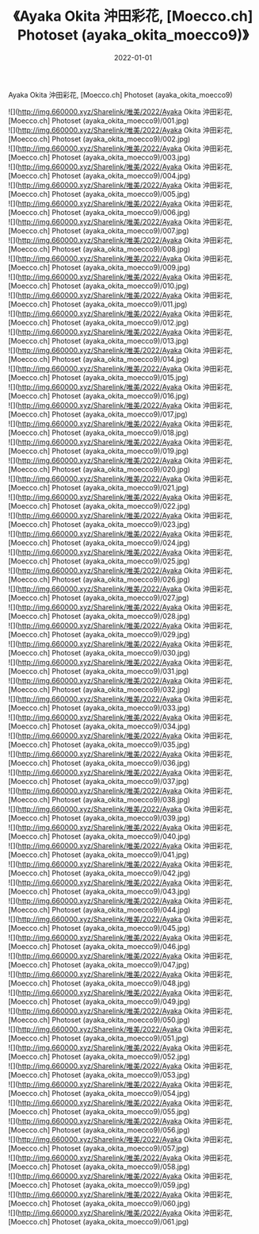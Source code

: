 ﻿---
layout: post
title:  《Ayaka Okita 沖田彩花, [Moecco.ch] Photoset (ayaka_okita_moecco9)》
date:   2022-01-01
img: http://img.660000.xyz/Sharelink/唯美/2022/Ayaka Okita 沖田彩花, [Moecco.ch] Photoset (ayaka_okita_moecco9)/000.jpg
categories: [美女, 清纯, 唯美]
---

Ayaka Okita 沖田彩花, [Moecco.ch] Photoset (ayaka_okita_moecco9)

  ![](http://img.660000.xyz/Sharelink/唯美/2022/Ayaka Okita 沖田彩花, [Moecco.ch] Photoset (ayaka_okita_moecco9)/001.jpg) <br> ![](http://img.660000.xyz/Sharelink/唯美/2022/Ayaka Okita 沖田彩花, [Moecco.ch] Photoset (ayaka_okita_moecco9)/002.jpg) <br> ![](http://img.660000.xyz/Sharelink/唯美/2022/Ayaka Okita 沖田彩花, [Moecco.ch] Photoset (ayaka_okita_moecco9)/003.jpg) <br> ![](http://img.660000.xyz/Sharelink/唯美/2022/Ayaka Okita 沖田彩花, [Moecco.ch] Photoset (ayaka_okita_moecco9)/004.jpg) <br> ![](http://img.660000.xyz/Sharelink/唯美/2022/Ayaka Okita 沖田彩花, [Moecco.ch] Photoset (ayaka_okita_moecco9)/005.jpg) <br> ![](http://img.660000.xyz/Sharelink/唯美/2022/Ayaka Okita 沖田彩花, [Moecco.ch] Photoset (ayaka_okita_moecco9)/006.jpg) <br> ![](http://img.660000.xyz/Sharelink/唯美/2022/Ayaka Okita 沖田彩花, [Moecco.ch] Photoset (ayaka_okita_moecco9)/007.jpg) <br> ![](http://img.660000.xyz/Sharelink/唯美/2022/Ayaka Okita 沖田彩花, [Moecco.ch] Photoset (ayaka_okita_moecco9)/008.jpg) <br> ![](http://img.660000.xyz/Sharelink/唯美/2022/Ayaka Okita 沖田彩花, [Moecco.ch] Photoset (ayaka_okita_moecco9)/009.jpg) <br> ![](http://img.660000.xyz/Sharelink/唯美/2022/Ayaka Okita 沖田彩花, [Moecco.ch] Photoset (ayaka_okita_moecco9)/010.jpg) <br> ![](http://img.660000.xyz/Sharelink/唯美/2022/Ayaka Okita 沖田彩花, [Moecco.ch] Photoset (ayaka_okita_moecco9)/011.jpg) <br> ![](http://img.660000.xyz/Sharelink/唯美/2022/Ayaka Okita 沖田彩花, [Moecco.ch] Photoset (ayaka_okita_moecco9)/012.jpg) <br> ![](http://img.660000.xyz/Sharelink/唯美/2022/Ayaka Okita 沖田彩花, [Moecco.ch] Photoset (ayaka_okita_moecco9)/013.jpg) <br> ![](http://img.660000.xyz/Sharelink/唯美/2022/Ayaka Okita 沖田彩花, [Moecco.ch] Photoset (ayaka_okita_moecco9)/014.jpg) <br> ![](http://img.660000.xyz/Sharelink/唯美/2022/Ayaka Okita 沖田彩花, [Moecco.ch] Photoset (ayaka_okita_moecco9)/015.jpg) <br> ![](http://img.660000.xyz/Sharelink/唯美/2022/Ayaka Okita 沖田彩花, [Moecco.ch] Photoset (ayaka_okita_moecco9)/016.jpg) <br> ![](http://img.660000.xyz/Sharelink/唯美/2022/Ayaka Okita 沖田彩花, [Moecco.ch] Photoset (ayaka_okita_moecco9)/017.jpg) <br> ![](http://img.660000.xyz/Sharelink/唯美/2022/Ayaka Okita 沖田彩花, [Moecco.ch] Photoset (ayaka_okita_moecco9)/018.jpg) <br> ![](http://img.660000.xyz/Sharelink/唯美/2022/Ayaka Okita 沖田彩花, [Moecco.ch] Photoset (ayaka_okita_moecco9)/019.jpg) <br> ![](http://img.660000.xyz/Sharelink/唯美/2022/Ayaka Okita 沖田彩花, [Moecco.ch] Photoset (ayaka_okita_moecco9)/020.jpg) <br> ![](http://img.660000.xyz/Sharelink/唯美/2022/Ayaka Okita 沖田彩花, [Moecco.ch] Photoset (ayaka_okita_moecco9)/021.jpg) <br> ![](http://img.660000.xyz/Sharelink/唯美/2022/Ayaka Okita 沖田彩花, [Moecco.ch] Photoset (ayaka_okita_moecco9)/022.jpg) <br> ![](http://img.660000.xyz/Sharelink/唯美/2022/Ayaka Okita 沖田彩花, [Moecco.ch] Photoset (ayaka_okita_moecco9)/023.jpg) <br> ![](http://img.660000.xyz/Sharelink/唯美/2022/Ayaka Okita 沖田彩花, [Moecco.ch] Photoset (ayaka_okita_moecco9)/024.jpg) <br> ![](http://img.660000.xyz/Sharelink/唯美/2022/Ayaka Okita 沖田彩花, [Moecco.ch] Photoset (ayaka_okita_moecco9)/025.jpg) <br> ![](http://img.660000.xyz/Sharelink/唯美/2022/Ayaka Okita 沖田彩花, [Moecco.ch] Photoset (ayaka_okita_moecco9)/026.jpg) <br> ![](http://img.660000.xyz/Sharelink/唯美/2022/Ayaka Okita 沖田彩花, [Moecco.ch] Photoset (ayaka_okita_moecco9)/027.jpg) <br> ![](http://img.660000.xyz/Sharelink/唯美/2022/Ayaka Okita 沖田彩花, [Moecco.ch] Photoset (ayaka_okita_moecco9)/028.jpg) <br> ![](http://img.660000.xyz/Sharelink/唯美/2022/Ayaka Okita 沖田彩花, [Moecco.ch] Photoset (ayaka_okita_moecco9)/029.jpg) <br> ![](http://img.660000.xyz/Sharelink/唯美/2022/Ayaka Okita 沖田彩花, [Moecco.ch] Photoset (ayaka_okita_moecco9)/030.jpg) <br> ![](http://img.660000.xyz/Sharelink/唯美/2022/Ayaka Okita 沖田彩花, [Moecco.ch] Photoset (ayaka_okita_moecco9)/031.jpg) <br> ![](http://img.660000.xyz/Sharelink/唯美/2022/Ayaka Okita 沖田彩花, [Moecco.ch] Photoset (ayaka_okita_moecco9)/032.jpg) <br> ![](http://img.660000.xyz/Sharelink/唯美/2022/Ayaka Okita 沖田彩花, [Moecco.ch] Photoset (ayaka_okita_moecco9)/033.jpg) <br> ![](http://img.660000.xyz/Sharelink/唯美/2022/Ayaka Okita 沖田彩花, [Moecco.ch] Photoset (ayaka_okita_moecco9)/034.jpg) <br> ![](http://img.660000.xyz/Sharelink/唯美/2022/Ayaka Okita 沖田彩花, [Moecco.ch] Photoset (ayaka_okita_moecco9)/035.jpg) <br> ![](http://img.660000.xyz/Sharelink/唯美/2022/Ayaka Okita 沖田彩花, [Moecco.ch] Photoset (ayaka_okita_moecco9)/036.jpg) <br> ![](http://img.660000.xyz/Sharelink/唯美/2022/Ayaka Okita 沖田彩花, [Moecco.ch] Photoset (ayaka_okita_moecco9)/037.jpg) <br> ![](http://img.660000.xyz/Sharelink/唯美/2022/Ayaka Okita 沖田彩花, [Moecco.ch] Photoset (ayaka_okita_moecco9)/038.jpg) <br> ![](http://img.660000.xyz/Sharelink/唯美/2022/Ayaka Okita 沖田彩花, [Moecco.ch] Photoset (ayaka_okita_moecco9)/039.jpg) <br> ![](http://img.660000.xyz/Sharelink/唯美/2022/Ayaka Okita 沖田彩花, [Moecco.ch] Photoset (ayaka_okita_moecco9)/040.jpg) <br> ![](http://img.660000.xyz/Sharelink/唯美/2022/Ayaka Okita 沖田彩花, [Moecco.ch] Photoset (ayaka_okita_moecco9)/041.jpg) <br> ![](http://img.660000.xyz/Sharelink/唯美/2022/Ayaka Okita 沖田彩花, [Moecco.ch] Photoset (ayaka_okita_moecco9)/042.jpg) <br> ![](http://img.660000.xyz/Sharelink/唯美/2022/Ayaka Okita 沖田彩花, [Moecco.ch] Photoset (ayaka_okita_moecco9)/043.jpg) <br> ![](http://img.660000.xyz/Sharelink/唯美/2022/Ayaka Okita 沖田彩花, [Moecco.ch] Photoset (ayaka_okita_moecco9)/044.jpg) <br> ![](http://img.660000.xyz/Sharelink/唯美/2022/Ayaka Okita 沖田彩花, [Moecco.ch] Photoset (ayaka_okita_moecco9)/045.jpg) <br> ![](http://img.660000.xyz/Sharelink/唯美/2022/Ayaka Okita 沖田彩花, [Moecco.ch] Photoset (ayaka_okita_moecco9)/046.jpg) <br> ![](http://img.660000.xyz/Sharelink/唯美/2022/Ayaka Okita 沖田彩花, [Moecco.ch] Photoset (ayaka_okita_moecco9)/047.jpg) <br> ![](http://img.660000.xyz/Sharelink/唯美/2022/Ayaka Okita 沖田彩花, [Moecco.ch] Photoset (ayaka_okita_moecco9)/048.jpg) <br> ![](http://img.660000.xyz/Sharelink/唯美/2022/Ayaka Okita 沖田彩花, [Moecco.ch] Photoset (ayaka_okita_moecco9)/049.jpg) <br> ![](http://img.660000.xyz/Sharelink/唯美/2022/Ayaka Okita 沖田彩花, [Moecco.ch] Photoset (ayaka_okita_moecco9)/050.jpg) <br> ![](http://img.660000.xyz/Sharelink/唯美/2022/Ayaka Okita 沖田彩花, [Moecco.ch] Photoset (ayaka_okita_moecco9)/051.jpg) <br> ![](http://img.660000.xyz/Sharelink/唯美/2022/Ayaka Okita 沖田彩花, [Moecco.ch] Photoset (ayaka_okita_moecco9)/052.jpg) <br> ![](http://img.660000.xyz/Sharelink/唯美/2022/Ayaka Okita 沖田彩花, [Moecco.ch] Photoset (ayaka_okita_moecco9)/053.jpg) <br> ![](http://img.660000.xyz/Sharelink/唯美/2022/Ayaka Okita 沖田彩花, [Moecco.ch] Photoset (ayaka_okita_moecco9)/054.jpg) <br> ![](http://img.660000.xyz/Sharelink/唯美/2022/Ayaka Okita 沖田彩花, [Moecco.ch] Photoset (ayaka_okita_moecco9)/055.jpg) <br> ![](http://img.660000.xyz/Sharelink/唯美/2022/Ayaka Okita 沖田彩花, [Moecco.ch] Photoset (ayaka_okita_moecco9)/056.jpg) <br> ![](http://img.660000.xyz/Sharelink/唯美/2022/Ayaka Okita 沖田彩花, [Moecco.ch] Photoset (ayaka_okita_moecco9)/057.jpg) <br> ![](http://img.660000.xyz/Sharelink/唯美/2022/Ayaka Okita 沖田彩花, [Moecco.ch] Photoset (ayaka_okita_moecco9)/058.jpg) <br> ![](http://img.660000.xyz/Sharelink/唯美/2022/Ayaka Okita 沖田彩花, [Moecco.ch] Photoset (ayaka_okita_moecco9)/059.jpg) <br> ![](http://img.660000.xyz/Sharelink/唯美/2022/Ayaka Okita 沖田彩花, [Moecco.ch] Photoset (ayaka_okita_moecco9)/060.jpg) <br> ![](http://img.660000.xyz/Sharelink/唯美/2022/Ayaka Okita 沖田彩花, [Moecco.ch] Photoset (ayaka_okita_moecco9)/061.jpg) <br>